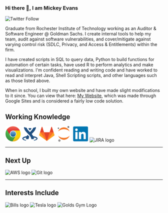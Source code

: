 ### Hi there 👋, I am Mickey Evans
![Twitter Follow](https://img.shields.io/twitter/follow/MickeyEvans_?style=social)

Graduate from Rochester Institute of Technology working as an Auditor & Software Engineer @ Goldman Sachs. I create internal tools to help my team, audit against software vulnerabilities, and cover/mitigate against varying control risk (SDLC, Privacy, and Access & Entitlements) within the firm. 

I have created scripts in SQL to query data, Python to build functions for automation of certain tasks, have used R to perform analytics and make visualizations. I'm confident reading and writing code and have worked to read and interpret Java, Shell Scripting scripts, and other languages such as those listed above.

When in school, I built my own website and have made slight modifications to it since. You can view that here: [My Website](https://sites.google.com/g.rit.edu/mickey/), which was made through Google Sites and is considered a fairly low code solution.

## Working Knowledge
<img src="https://github.com/devicons/devicon/blob/master/icons/chrome/chrome-original.svg" alt="Chrome logo" width="50" height="50" /> <img src="https://github.com/devicons/devicon/blob/master/icons/confluence/confluence-original.svg" alt="Confluence logo" width="50" height="50" /> <img src="https://github.com/devicons/devicon/blob/master/icons/gitlab/gitlab-original.svg" alt="GitLab logo" width="50" height="50" /> <img src="https://github.com/devicons/devicon/blob/master/icons/jupyter/jupyter-original.svg" alt="Jupyter logo" width="50" height="50" /> <img src="https://github.com/devicons/devicon/blob/master/icons/linkedin/linkedin-original.svg" alt="LinkedIn logo" width="50" height="50" />
<img src="https://cdn.worldvectorlogo.com/logos/jira-1.svg" alt="JIRA logo" width="50" height="50" /> 

---

## Next Up
<img src="https://cdn.worldvectorlogo.com/logos/aws-2.svg" alt="AWS logo" width="50" height="50" /> <img src="https://cdn.worldvectorlogo.com/logos/git.svg" alt="Git logo" width="50" height="50" />

---

## Interests Include
<img src="https://cdn.worldvectorlogo.com/logos/buffalo-bills-4.svg" alt="Bills logo" width="50" height="50" /> <img src="https://cdn.worldvectorlogo.com/logos/tesla-9.svg" alt="Tesla logo" width="50" height="50" /> <img src="https://cdn.worldvectorlogo.com/logos/gold-s-gym.svg" alt="Golds Gym Logo" width="50" height="50" /> 
 

 
<!--
**mue8010/mue8010** is a ✨ _special_ ✨ repository because its `README.md` (this file) appears on your GitHub profile.

Here are some ideas to get you started:

- 🔭 I’m currently working on ...
- 🌱 I’m currently learning ...
- 👯 I’m looking to collaborate on ...
- 🤔 I’m looking for help with ...
- 💬 Ask me about ...
- 📫 How to reach me: ...
- 😄 Pronouns: ...
- ⚡ Fun fact: ...
-->

